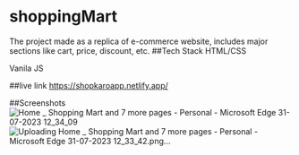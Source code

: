 # shoppingMart
The project made as a replica of e-commerce website, includes major sections like cart, price, discount, etc.
##Tech Stack
 HTML/CSS

 Vanila JS

 ##live link
 https://shopkaroapp.netlify.app/

 ##Screenshots
 ![Home _ Shopping Mart and 7 more pages - Personal - Microsoft​ Edge 31-07-2023 12_34_09](https://github.com/Abhirawat623/shoppingMart/assets/131130116/138a3c7d-7fba-447c-9aa9-b7b4802a70b9)
![Uploading Home _ Shopping Mart and 7 more pages - Personal - Microsoft​ Edge 31-07-2023 12_33_42.png…]()
